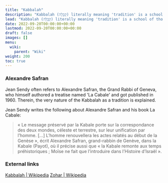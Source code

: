 ```yaml
---
title: "Kabbalah"
description: "Kabbalah (קַבָּלָה) literally meaning 'tradition' is a school of thought of Jewish mysticism. Its major written work in known as the Zohar."
lead: "Kabbalah (קַבָּלָה) literally meaning 'tradition' is a school of thought of Jewish mysticism. Its major written work in known as the Zohar."
date: 2022-09-20T00:00:00+00:00
lastmod: 2022-09-20T00:00:00+00:00
draft: false
images: []
menu:
  wiki:
    parent: "Wiki"
weight: 200
toc: true
---
```


### Alexandre Safran

Jean Sendy often refers to Alexandre Safran, the Grand Rabbi of Geneva, who himself authored a treatise named 'La Cabale' and got published in 1960. Therein, the very nature of the Kabbalah as a tradition is explained.

Jean Sendy writes the following about Alexandre Safran and his book La Cabale:

> « Le message préservé par la Kabale porte sur la correspondance des deux mondes, céleste et terrestre, sur leur unification par l’homme. [...] L’homme renouvellera les actes relatés au début de la Genèse », écrit Alexandre Safran, grand-rabbin de Genève, dans la Kabale (Payot), où il précise aussi que « la Kabale remonte aux temps préhistoriques ; Moïse ne fait que l’introduire dans l’Histoire d’Israël ».

### External links

[Kabbalah | Wikipedia](https://en.wikipedia.org/wiki/Kabbalah)
[Zohar | Wikipedia](https://en.wikipedia.org/wiki/Zohar)
